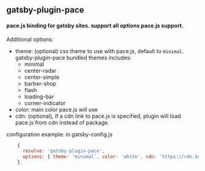 ## gatsby-plugin-pace


#### pace.js binding for gatsby sites.  support all options pace.js support.

Additional options: 

- theme: (optional) css theme to use with pace.js, default to `minimal`. gatsby-plugin-pace bundled themes includes:
  - minimal
  - center-radar
  - center-simple
  - barber-shop
  - flash
  - loading-bar
  - corner-indicator
- color: main color pace.js will use
- cdn: (optional), if a cdn link to pace.js is specified, plugin will load pace.js from cdn instead of package.



configuration example: in gatsby-config.js
```js
    {
      resolve: 'gatsby-plugin-pace',
      options: { theme: 'minimal', color: 'white', cdn: 'https://cdn.bootcdn.net/ajax/libs/pace/1.0.2/pace.min.js' }
    },

```